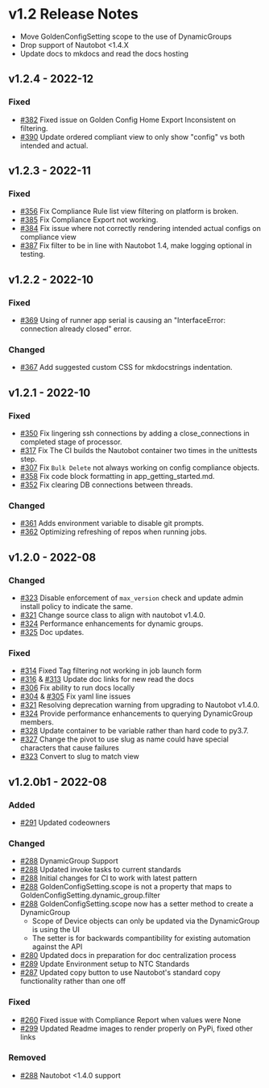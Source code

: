# v1.2 Release Notes

- Move GoldenConfigSetting scope to the use of DynamicGroups
- Drop support of Nautobot <1.4.X
- Update docs to mkdocs and read the docs hosting


## v1.2.4 - 2022-12

### Fixed

- [#382](https://github.com/nautobot/nautobot-app-golden-config/issues/382) Fixed issue on Golden Config Home Export Inconsistent on filtering.
- [#390](https://github.com/nautobot/nautobot-app-golden-config/pull/390) Update ordered compliant view to only show "config" vs both intended and actual.

## v1.2.3 - 2022-11

### Fixed

- [#356](https://github.com/nautobot/nautobot-app-golden-config/issues/356) Fix Compliance Rule list view filtering on platform is broken.
- [#385](https://github.com/nautobot/nautobot-app-golden-config/pull/385) Fix Compliance Export not working.
- [#384](https://github.com/nautobot/nautobot-app-golden-config/pull/384) Fix issue where not correctly rendering intended actual configs on compliance view
- [#387](https://github.com/nautobot/nautobot-app-golden-config/pull/387) Fix filter to be in line with Nautobot 1.4, make logging optional in testing.

## v1.2.2 - 2022-10

### Fixed

- [#369](https://github.com/nautobot/nautobot-app-golden-config/issues/369) Using of runner app serial is causing an "InterfaceError: connection already closed" error.

### Changed

- [#367](https://github.com/nautobot/nautobot-app-golden-config/pull/367) Add suggested custom CSS for mkdocstrings indentation.

## v1.2.1 - 2022-10

### Fixed

- [#350](https://github.com/nautobot/nautobot-app-golden-config/pull/350) Fix lingering ssh connections by adding a close_connections in completed stage of processor.
- [#317](https://github.com/nautobot/nautobot-app-golden-config/issues/317) Fix The CI builds the Nautobot container two times in the unittests step.
- [#307](https://github.com/nautobot/nautobot-app-golden-config/issues/307) Fix `Bulk Delete` not always working on config compliance objects.
- [#358](https://github.com/nautobot/nautobot-app-golden-config/pull/358) Fix code block formatting in app_getting_started.md.
- [#352](https://github.com/nautobot/nautobot-app-golden-config/pull/352) Fix clearing DB connections between threads.

### Changed

- [#361](https://github.com/nautobot/nautobot-app-golden-config/pull/361) Adds environment variable to disable git prompts.
- [#362](https://github.com/nautobot/nautobot-app-golden-config/pull/362) Optimizing refreshing of repos when running jobs.

## v1.2.0 - 2022-08

### Changed

- [#323](https://github.com/nautobot/nautobot-app-golden-config/pull/323) Disable enforcement of `max_version` check and update admin install policy to indicate the same.
- [#321](https://github.com/nautobot/nautobot-app-golden-config/pull/321) Change source class to align with nautobot v1.4.0.
- [#324](https://github.com/nautobot/nautobot-app-golden-config/pull/324) Performance enhancements for dynamic groups.
- [#325](https://github.com/nautobot/nautobot-app-golden-config/pull/325) Doc updates.

### Fixed

- [#314](https://github.com/nautobot/nautobot-app-golden-config/issues/314) Fixed Tag filtering not working in job launch form
- [#316](https://github.com/nautobot/nautobot-app-golden-config/pull/316) & [#313](https://github.com/nautobot/nautobot-app-golden-config/pull/313) Update doc links for new read the docs
- [#306](https://github.com/nautobot/nautobot-app-golden-config/pull/306) Fix ability to run docs locally
- [#304](https://github.com/nautobot/nautobot-app-golden-config/pull/304) & [#305](https://github.com/nautobot/nautobot-app-golden-config/pull/305) Fix yaml line issues
- [#321](https://github.com/nautobot/nautobot-app-golden-config/pull/321) Resolving deprecation warning from upgrading to Nautobot v1.4.0.
- [#324](https://github.com/nautobot/nautobot-app-golden-config/pull/324) Provide performance enhancements to querying DynamicGroup members.
- [#328](https://github.com/nautobot/nautobot-app-golden-config/pull/328) Update container to be variable rather than hard code to py3.7.
- [#327](https://github.com/nautobot/nautobot-app-golden-config/pull/327) Change the pivot to use slug as name could have special characters that cause failures
- [#323](https://github.com/nautobot/nautobot-app-golden-config/pull/323) Convert to slug to match view

## v1.2.0b1 - 2022-08

### Added

- [#291](https://github.com/nautobot/nautobot-app-golden-config/pull/291) Updated codeowners

### Changed

- [#288](https://github.com/nautobot/nautobot-app-golden-config/issues/288) DynamicGroup Support
- [#288](https://github.com/nautobot/nautobot-app-golden-config/issues/288) Updated invoke tasks to current standards
- [#288](https://github.com/nautobot/nautobot-app-golden-config/issues/288) Initial changes for CI to work with latest pattern
- [#288](https://github.com/nautobot/nautobot-app-golden-config/issues/288) GoldenConfigSetting.scope is not a property that maps to GoldenConfigSetting.dynamic_group.filter
- [#288](https://github.com/nautobot/nautobot-app-golden-config/issues/288) GoldenConfigSetting.scope now has a setter method to create a DynamicGroup
    - Scope of Device objects can only be updated via the DynamicGroup is using the UI
    - The setter is for backwards compantibility for existing automation against the API
- [#280](https://github.com/nautobot/nautobot-app-golden-config/issues/280) Updated docs in preparation for doc centralization process
- [#289](https://github.com/nautobot/nautobot-app-golden-config/issues/289) Update Environment setup to NTC Standards
- [#287](https://github.com/nautobot/nautobot-app-golden-config/issues/287) Updated copy button to use Nautobot's standard copy functionality rather than one off

### Fixed

- [#260](https://github.com/nautobot/nautobot-app-golden-config/issues/260) Fixed issue with Compliance Report when values were None
- [#299](https://github.com/nautobot/nautobot-app-golden-config/issues/299) Updated Readme images to render properly on PyPi, fixed other links

### Removed

- [#288](https://github.com/nautobot/nautobot-app-golden-config/issues/288) Nautobot <1.4.0 support
